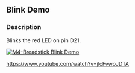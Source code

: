 ## Blink Demo
### Description
Blinks the red LED on pin D21.

[![M4-Breadstick Blink Demo](https://img.youtube.com/vi/jlcFvwoJDTA/0.jpg)](https://www.youtube.com/watch?v=jlcFvwoJDTA)

https://www.youtube.com/watch?v=jlcFvwoJDTA
